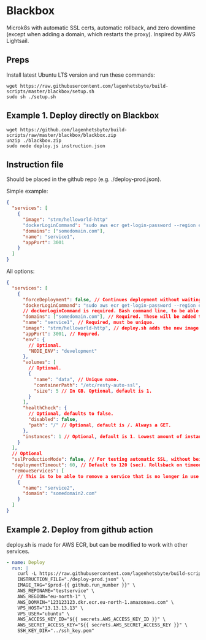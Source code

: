 # Blackbox
Microk8s with automatic SSL certs, automatic rollback, and zero downtime (except when adding a domain, which restarts the proxy). Inspired by AWS Lightsail.

## Preps

Install latest Ubuntu LTS version and run these commands:

```
wget https://raw.githubusercontent.com/lagenhetsbyte/build-scripts/master/blackbox/setup.sh
sudo sh ./setup.sh
```

## Example 1. Deploy directly on Blackbox

```
wget https://github.com/lagenhetsbyte/build-scripts/raw/master/blackbox/blackbox.zip
unzip ./blackbox.zip
sudo node deploy.js instruction.json
```

## Instruction file

Should be placed in the github repo (e.g. ./deploy-prod.json).

Simple example:

```json
{
  "services": [
    {
      "image": "strm/helloworld-http"
      "dockerLoginCommand": "sudo aws ecr get-login-password --region eu-north-1 | sudo docker login --username AWS --password-stdin 123123123.dkr.ecr.eu-north-1.amazonaws.com",
      "domains": ["somedomain.com"],
      "name": "service1",
      "appPort": 3001
    }
  ]
}
```

All options:

```json
{
  "services": [
    {
      "forceDeployment": false, // Continues deployment without waiting for current deployment to complete.
      "dockerLoginCommand": "sudo aws ecr get-login-password --region eu-north-1 | sudo docker login --username AWS --password-stdin 123123123.dkr.ecr.eu-north-1.amazonaws.com",
      // dockerLoginCommand is required. Bash command line, to be able to pull images from private repos.
      "domains": ["somedomain.com"], // Required. These will be added to the proxy.
      "name": "service1", // Required, must be unique.
      "image": "strm/helloworld-http", // deploy.sh adds the new image here. Otherwise, this field is required. Don't use :latest, it brakes automatic rollback.
      "appPort": 3001, // Requred.
      "env": {
        // Optional.
        "NODE_ENV": "development"
      },
      "volumes": [
        // Optional.
        {
          "name": "data", // Unique name.
          "containerPath": "/etc/resty-auto-ssl",
          "size": 5 // In GB. Optional, default is 1.
        }
      ],
      "healthCheck": {
        // Optional, defaults to false.
        "disabled": false,
        "path": "/" // Optional, default is /. Always a GET.
      },
      "instances": 1 // Optional, default is 1. Lowest amount of instances running at the same time.
    }
  ],
  // Optional
  "sslProductionMode": false, // For testing automatic SSL, without being banned from lets encrypt for trying too many times.
  "deploymentTimeout": 60, // Default to 120 (sec). Rollsback on timeout. Why? Because if a pod fails to start, it can take 30 minutes to change state to failed, which is too long.
  "removeServices": [
    // This is to be able to remove a service that is no longer in use.
    {
      "name": "service2",
      "domain": "somedomain2.com"
    }
  ]
}
```

## Example 2. Deploy from github action

deploy.sh is made for AWS ECR, but can be modified to work with other services.

```yaml
- name: Deploy
  run: |
    curl -L https://raw.githubusercontent.com/lagenhetsbyte/build-scripts/master/blackbox/deploy.sh | bash -s \
    INSTRUCTION_FILE="./deploy-prod.json" \
    IMAGE_TAG="$prod-{{ github.run_number }}" \
    AWS_REPONAME="testservice" \
    AWS_REGION="eu-north-1" \
    AWS_DOMAIN="123123123.dkr.ecr.eu-north-1.amazonaws.com" \
    VPS_HOST="13.13.13.13" \
    VPS_USER="ubuntu" \
    AWS_ACCESS_KEY_ID="${{ secrets.AWS_ACCESS_KEY_ID }}" \
    AWS_SECRET_ACCESS_KEY="${{ secrets.AWS_SECRET_ACCESS_KEY }}" \
    SSH_KEY_DIR="../ssh_key.pem"
```
